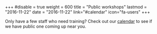 +++
#disable = true
weight = 600
title = "Public workshops"
lastmod = "2016-11-22"
date = "2016-11-22"
link="#calendar"
icon="fa-users"
+++

Only have a few staff who need training? Check out our [calendar](#calendar) to see if we have public one coming up near you.